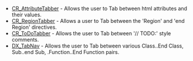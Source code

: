  * [CR_AttributeTabber](https://code.google.com/p/dxcorecommunityplugins/wiki/CR_AttributeTabber) - Allows the user to Tab between html attributes and their values.
 * [CR_RegionTabber](https://code.google.com/p/dxcorecommunityplugins/wiki/CR_RegionTabber) - Allows a user to Tab between the 'Region' and 'end Region' directives.
 * [CR_ToDoTabber](https://code.google.com/p/dxcorecommunityplugins/wiki/CR_ToDoTabber) - Allows the user to Tab between '// TODO:' style comments.
 * [DX_TabNav](https://code.google.com/p/dxcorecommunityplugins/wiki/DX_TabNav) - Allows the user to Tab between various Class..End Class, Sub..end Sub, .Function..End Function pairs.
